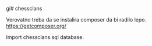 gi# chessclans

Verovatno treba da se instalira composer da bi radilo lepo.
https://getcomposer.org/

Import chessclans.sql database.
